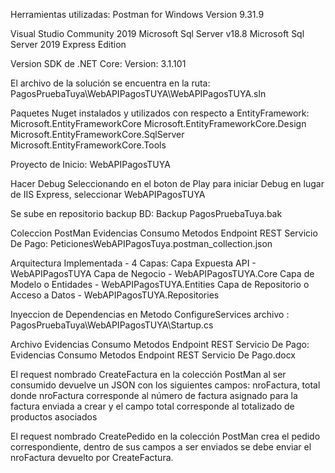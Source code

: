 Herramientas utilizadas:
Postman for Windows
Version 9.31.9

Visual Studio Community 2019
Microsoft Sql Server v18.8
Microsoft Sql Server 2019 Express Edition

Version SDK de .NET Core:
Version:   3.1.101

El archivo de la solución se encuentra en la ruta: PagosPruebaTuya\WebAPIPagosTUYA\WebAPIPagosTUYA.sln

Paquetes Nuget instalados y utilizados con respecto a EntityFramework:
Microsoft.EntityFrameworkCore
Microsoft.EntityFrameworkCore.Design
Microsoft.EntityFrameworkCore.SqlServer
Microsoft.EntityFrameworkCore.Tools

Proyecto de Inicio: WebAPIPagosTUYA

Hacer Debug Seleccionando en el boton de Play para iniciar Debug en lugar de IIS Express, seleccionar WebAPIPagosTUYA

Se sube en repositorio backup BD:
Backup PagosPruebaTuya.bak

Coleccion PostMan Evidencias Consumo Metodos Endpoint REST Servicio De Pago:
PeticionesWebAPIPagosTuya.postman_collection.json

Arquitectura Implementada - 4 Capas:
Capa Expuesta API - WebAPIPagosTUYA
Capa de Negocio - WebAPIPagosTUYA.Core
Capa de Modelo o Entidades - WebAPIPagosTUYA.Entities
Capa de Repositorio o Acceso a Datos - WebAPIPagosTUYA.Repositories

Inyeccion de Dependencias en Metodo ConfigureServices archivo :
PagosPruebaTuya\WebAPIPagosTUYA\Startup.cs

Archivo Evidencias Consumo Metodos Endpoint REST Servicio De Pago:
Evidencias Consumo Metodos Endpoint REST Servicio De Pago.docx

El request nombrado CreateFactura en la colección PostMan al ser consumido devuelve un JSON con los siguientes campos:
nroFactura, total donde nroFactura corresponde al número de factura asignado para la factura enviada a crear y el campo total corresponde al totalizado de productos asociados

El request nombrado CreatePedido en la colección PostMan crea el pedido correspondiente, dentro de sus campos a ser enviados se debe enviar el nroFactura devuelto por CreateFactura.


